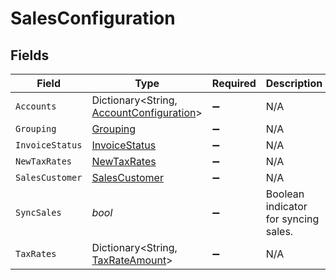 # SalesConfiguration


## Fields

| Field                                                                                   | Type                                                                                    | Required                                                                                | Description                                                                             |
| --------------------------------------------------------------------------------------- | --------------------------------------------------------------------------------------- | --------------------------------------------------------------------------------------- | --------------------------------------------------------------------------------------- |
| `Accounts`                                                                              | Dictionary<String, [AccountConfiguration](../../Models/Shared/AccountConfiguration.md)> | :heavy_minus_sign:                                                                      | N/A                                                                                     |
| `Grouping`                                                                              | [Grouping](../../Models/Shared/Grouping.md)                                             | :heavy_minus_sign:                                                                      | N/A                                                                                     |
| `InvoiceStatus`                                                                         | [InvoiceStatus](../../Models/Shared/InvoiceStatus.md)                                   | :heavy_minus_sign:                                                                      | N/A                                                                                     |
| `NewTaxRates`                                                                           | [NewTaxRates](../../Models/Shared/NewTaxRates.md)                                       | :heavy_minus_sign:                                                                      | N/A                                                                                     |
| `SalesCustomer`                                                                         | [SalesCustomer](../../Models/Shared/SalesCustomer.md)                                   | :heavy_minus_sign:                                                                      | N/A                                                                                     |
| `SyncSales`                                                                             | *bool*                                                                                  | :heavy_minus_sign:                                                                      | Boolean indicator for syncing sales.                                                    |
| `TaxRates`                                                                              | Dictionary<String, [TaxRateAmount](../../Models/Shared/TaxRateAmount.md)>               | :heavy_minus_sign:                                                                      | N/A                                                                                     |
